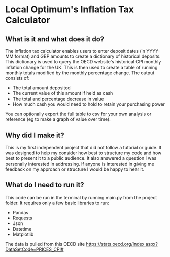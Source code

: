 # Local Optimum's Inflation Tax Calculator

## What is it and what does it do?
The inflation tax calculator enables users to enter deposit dates (in YYYY-MM format) and GBP amounts to create a dictionary of historical deposits.
This dictionary is used to query the OECD website's historical CPI monthly inflation change for the UK.
This is then used to create a table of running monthly totals modified by the monthly percentage change.
The output consists of:
* The total amount deposited
* The current value of this amount if held as cash
* The total and percentage decrease in value
* How much cash you would need to hold to retain your purchasing power

You can optionally export the full table to csv for your own analysis or reference (eg to make a graph of value over time).

## Why did I make it?
This is my first independent project that did not follow a tutorial or guide. 
It was designed to help my consider how best to structure my code and how best to present it to a public audience.
It also answered a question I was personally interested in addressing.
If anyone is interested in giving me feedback on my approach or structure I would be happy to hear it.


## What do I need to run it?
This code can be run in the terminal by running main.py from the project folder.
It requires only a few basic libraries to run:
* Pandas
* Requests
* Json
* Datetime
* Matplotlib

The data is pulled from this OECD site
https://stats.oecd.org/Index.aspx?DataSetCode=PRICES_CPI#